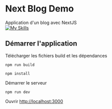 # Next Blog Demo

Application d'un blog avec NextJS  
[![My Skills](https://skillicons.dev/icons?i=next,mongodb,prisma,react,tailwind,typescript)](https://skillicons.dev)

## Démarrer l'application

Télécharger les fichiers build et les dépendances

```
npm run build
```

```
npm install
```

Démarrer le serveur

```
npm run dev
```

Ouvrir [http://localhost:3000](http://localhost:3000)  

